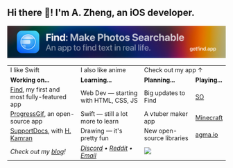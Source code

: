 ## Hi there 👋! I'm A. Zheng, an iOS developer.

[![Find app](Assets/Header.png)](https://getfind.app/)

<table>
<tr>
<td>
I like Swift
</td>
<td>
I also like anime
</td>
<td colspan="2">
Check out my app ↑
</td>
</tr>

<tr>
<td>
<strong>Working on...</strong>
</td>
<td>
<strong>Learning...</strong>
</td>
<td>
<strong>Planning...</strong>
</td>
<td>
<strong>Playing...</strong>
</td>
</tr>

<tr>
<td>
<a href="https://getfind.app/">Find<a>, my first and most fully-featured app
</td>
<td>
Web Dev — starting with HTML, CSS, JS
</td>
<td>
Big updates to Find
</td>
<td>
<a href="https://stackoverflow.com/users/14351818/aheze">SO<a>
</td>
</tr>



<tr>
<td>
<a href="https://github.com/aheze/ProgressGif">ProgressGif<a>, an open-source app
</td>
<td>
Swift — still a lot more to learn
</td>
<td>
A vtuber maker app
</td>
<td>
<a href="https://www.minecraft.net/en-us/">Minecraft<a>
</td>
</tr>

<tr>
<td>
<a href="https://github.com/aheze/SupportDocs">SupportDocs<a>, with <a href="https://github.com/hkamran80">H. Kamran<a>
</td>
<td>
Drawing — it's pretty fun
</td>
<td>
New open-source libraries
</td>
<td>
<a href="https://agma.io/">agma.io<a>
</td>
</tr>

<tr>
<td>
<em>Check out my <a href="https://aheze.medium.com/">blog<a>!</em>
</td>
<td>
<em><a href="https://discord.com/users/743230678795288637">Discord<a> • <a href="https://www.reddit.com/user/aheze">Reddit<a> • <a href="mailto:aheze@getfind.app">Email<a></em>
</td>
<td colspan="2">

<img src="https://komarev.com/ghpvc/?username=aheze&color=00aeef&label=Trying+out+a+profile+view+counter">
</td>
</tr>

</table>

